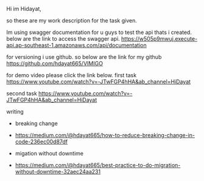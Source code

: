 Hi im Hidayat,

so these are my work description for the task given.

Im using swagger documentation for u guys to test the api thats i created. below are the link to access the swagger api.
https://w505p9mwuj.execute-api.ap-southeast-1.amazonaws.com/api/documentation

for versioning i use github. so below are the link for my github
https://github.com/hdayat665/VIMIGO


for demo video please click the link below.
first task
https://www.youtube.com/watch?v=-JTwFGP4hHA&ab_channel=HiDayat

second task
https://www.youtube.com/watch?v=-JTwFGP4hHA&ab_channel=HiDayat

writing
- breaking change
- https://medium.com/@hdayat665/how-to-reduce-breaking-change-in-code-236ec00d87df

- migation without downtime
- https://medium.com/@hdayat665/best-practice-to-do-migration-without-downtime-32aec24aa231
